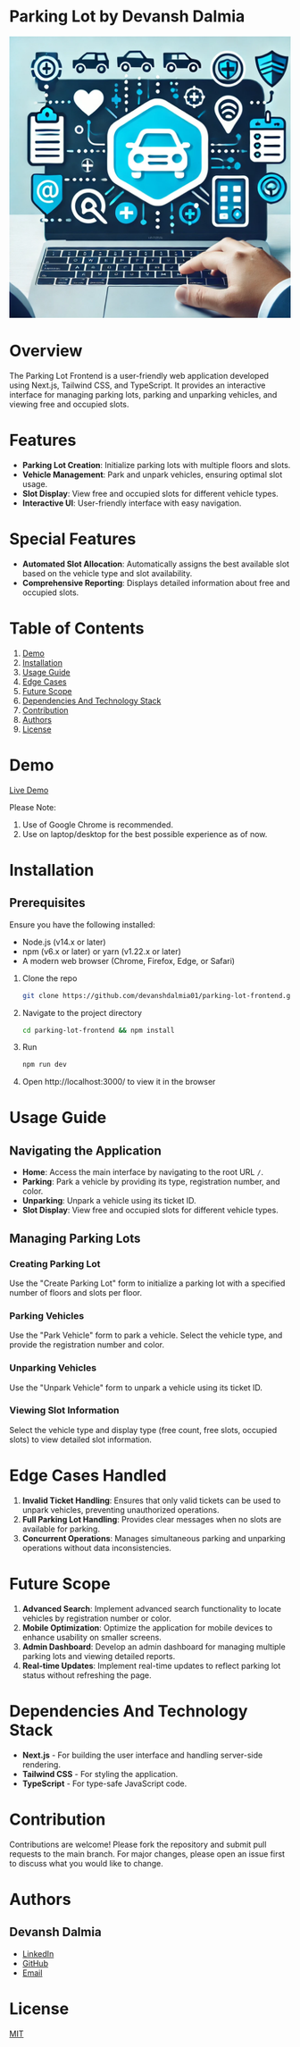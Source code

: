 # Parking Lot by Devansh Dalmia

![Parking Lot Logo](./parking-lot-frontend.webp)

# Overview

The Parking Lot Frontend is a user-friendly web application developed using Next.js, Tailwind CSS, and TypeScript. It provides an interactive interface for managing parking lots, parking and unparking vehicles, and viewing free and occupied slots.

# Features

- **Parking Lot Creation**: Initialize parking lots with multiple floors and slots.
- **Vehicle Management**: Park and unpark vehicles, ensuring optimal slot usage.
- **Slot Display**: View free and occupied slots for different vehicle types.
- **Interactive UI**: User-friendly interface with easy navigation.

# Special Features

- **Automated Slot Allocation**: Automatically assigns the best available slot based on the vehicle type and slot availability.
- **Comprehensive Reporting**: Displays detailed information about free and occupied slots.

# Table of Contents

1. [Demo](#demo)
2. [Installation](#installation)
3. [Usage Guide](#usage-guide)
4. [Edge Cases](#edge-cases)
5. [Future Scope](#future-scope)
6. [Dependencies And Technology Stack](#dependencies-and-technology-stack)
7. [Contribution](#contribution)
8. [Authors](#authors)
9. [License](#license)

# Demo

[Live Demo](https://parkinglot-devansh.vercel.app/)

Please Note:

1. Use of Google Chrome is recommended.
2. Use on laptop/desktop for the best possible experience as of now.

# Installation

## Prerequisites

Ensure you have the following installed:

- Node.js (v14.x or later)
- npm (v6.x or later) or yarn (v1.22.x or later)
- A modern web browser (Chrome, Firefox, Edge, or Safari)

1. Clone the repo

    ```sh
    git clone https://github.com/devanshdalmia01/parking-lot-frontend.git
    ```

2. Navigate to the project directory

    ```sh
    cd parking-lot-frontend && npm install
    ```

3. Run

    ```sh
    npm run dev
    ```

4. Open http://localhost:3000/ to view it in the browser

# Usage Guide

## Navigating the Application

- **Home**: Access the main interface by navigating to the root URL `/`.
- **Parking**: Park a vehicle by providing its type, registration number, and color.
- **Unparking**: Unpark a vehicle using its ticket ID.
- **Slot Display**: View free and occupied slots for different vehicle types.

## Managing Parking Lots

### **Creating Parking Lot**

Use the "Create Parking Lot" form to initialize a parking lot with a specified number of floors and slots per floor.

### **Parking Vehicles**

Use the "Park Vehicle" form to park a vehicle. Select the vehicle type, and provide the registration number and color.

### **Unparking Vehicles**

Use the "Unpark Vehicle" form to unpark a vehicle using its ticket ID.

### **Viewing Slot Information**

Select the vehicle type and display type (free count, free slots, occupied slots) to view detailed slot information.

# Edge Cases Handled

1. **Invalid Ticket Handling**: Ensures that only valid tickets can be used to unpark vehicles, preventing unauthorized operations.
2. **Full Parking Lot Handling**: Provides clear messages when no slots are available for parking.
3. **Concurrent Operations**: Manages simultaneous parking and unparking operations without data inconsistencies.

# Future Scope

1. **Advanced Search**: Implement advanced search functionality to locate vehicles by registration number or color.
2. **Mobile Optimization**: Optimize the application for mobile devices to enhance usability on smaller screens.
3. **Admin Dashboard**: Develop an admin dashboard for managing multiple parking lots and viewing detailed reports.
4. **Real-time Updates**: Implement real-time updates to reflect parking lot status without refreshing the page.

# Dependencies And Technology Stack

- **Next.js** - For building the user interface and handling server-side rendering.
- **Tailwind CSS** - For styling the application.
- **TypeScript** - For type-safe JavaScript code.

# Contribution

Contributions are welcome! Please fork the repository and submit pull requests to the main branch. For major changes, please open an issue first to discuss what you would like to change.

# Authors

## Devansh Dalmia

- [LinkedIn](https://www.linkedin.com/in/devanshdalmia1/)
- [GitHub](https://github.com/devanshdalmia01/)
- [Email](mailto:devanshdalmia1@gmail.com)

# License

[MIT](https://opensource.org/licenses/MIT)
